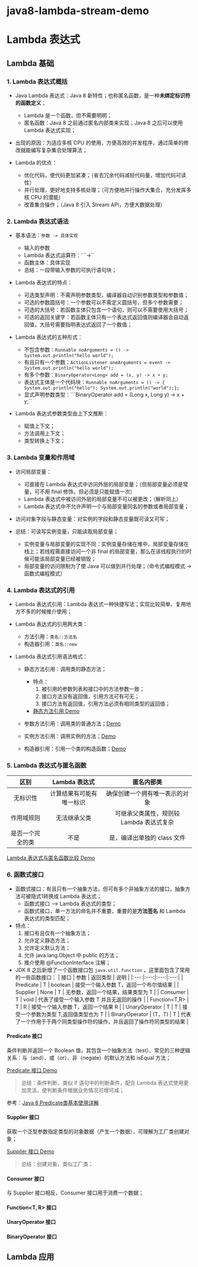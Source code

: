 # java8-lambda-stream-demo

# Lambda 表达式

## Lambda 基础
### 1. Lambda 表达式概括

+ Java Lambda 表达式：Java 8 新特性；也称匿名函数，是一种**未绑定标识符的函数定义**；
    + Lambda 是一个函数，但不需要明明；
    + 匿名函数：Java 8 之前通过匿名内部类来实现；Java 8 之后可以使用 Lambda 表达式实现；
    
+ 出现的原因：为适应多核 CPU 的使用，方便高效的并发程序，通过简单的修改就能编写复杂集合处理算法；
  
+ Lambda 的优点：
    + 优化代码，使代码更加紧凑；（省去冗余代码减轻代码量，增加代码可读性）
    + 并行处理，更好地支持多核处理；（可方便地并行操作大集合，充分发挥多核 CPU 的潜能）
    + 改善集合操作；（Java 8 引入 Stream API，方便大数据处理）

### 2. Lambda 表达式语法

+ 基本语法：```参数 -> 具体实现```
    + 输入的参数
    + Lambda 表达式运算符：```->``
    + 函数主体：具体实现
    + 总结：一段带输入参数的可执行语句块；
    
+ Lambda 表达式的特点：
    + 可选类型声明：不需声明参数类型，编译器自动识别参数类型和参数值；
    + 可选的参数圆括号：一个参数可以不需定义圆括号，但多个参数需要；
    + 可选的大括号：若函数主体只包含一个语句，则可以不需要使用大括号；
    + 可选的返回关键字：若函数主体只有一个表达式返回值则编译器会自动返回值，大括号需要指明表达式返回了一个数值；
    
+ Lambda 表达式的五种形式：
  + 不包含参数：```Runnable noArguments = () -> System.out.println("hello world");```
  + 有且只有一个参数：```ActionListener oneArguments = event -> System.out.println("hello world");```
  + 有多个参数：```BinaryOperator<Long> add = (x, y) -> x + y;```
  + 表达式主体是一个代码块：```Runnable noArguments = () -> { System.out.println("hello"); System.out.println("world");};```
  + 显式声明参数类型：```BinaryOperator<Long> add = (Long x, Long y) -> x + y;``
    
+ Lambda 表达式参数类型由上下文推断：
    + 赋值上下文；
    + 方法调用上下文；
    + 类型转换上下文；

### 3. Lambda 变量和作用域

+ 访问局部变量：
    + 可直接在 Lambda 表达式中访问外层的局部变量；（但局部变量必须是常量，可不用 final 修饰，但必须是只能赋值一次）
    + Lambda 表达式中被访问外层的局部变量不可以被更改；（解析同上）
    + Lambda 表达式中不允许声明一个与局部变量同名的参数或者局部变量；
  
+ 访问对象字段与静态变量：对实例的字段和静态变量既可读又可写；

+ 总结：可读写实例变量，只能读取局部变量；
  + 实例变量与局部变量的实现不同：实例变量存储在堆中，局部变量存储在栈上；若线程需直接访问一个非 final 的局部变量，那么在该线程执行的时候可能该局部变量已经被销毁；
  + 局部变量的访问限制为了使 Java 可以做到并行处理；（命令式编程模式 -> 函数式编程模式）

### 4. Lambda 表达式的引用

+ Lambda 表达式引用：Lambda 表达式一种快捷写法；实现比较简单、复用地方不多的时候推介使用； 
  
+ Lambda 表达式的引用两大类：
    + 方法引用：```类名::方法名```
    + 构造器引用：```类名::new```

+ Lambda 表达式引用语法格式：
    + 静态方法引用：调用类的静态方法；
      + 特点：
        1. 被引用的参数列表和接口中的方法参数一致；
        2. 接口方法没有返回值，引用方法可有可无；
        3. 接口方法有返回值，引用方法必须有相同类型的返回值；
      + [静态方法引用 Demo](./src/main/java/com/example/lambda/ref/static/FinderMain.java)
      
    + 参数方法引用：调用类的普通方法；[Demo](./src/main/java/com/example/lambda/ref/parametric/FinderMain.java)
    + 实例方法引用：调用实例的方法；[Demo](./src/main/java/com/example/lambda/ref/instance/InstanceMain.java)
    + 构造器引用：引用一个类的构造函数；[Demo](./src/main/java/com/example/lambda/ref/constructor/ConstructorMain.java)
  
### 5. Lambda 表达式与匿名函数

| 区别 | Lambda 表达式 | 匿名内部类 |
|:---:|:---:|:---:|
| 无标识性 | 计算结果有可能有唯一标识 | 确保创建一个拥有唯一表示的对象 |
| 作用域规则 | 无法继承父类 | 可继承父类属性，规则较 Lambda 表达式复杂 |
| 是否一个完全的类 | 不是 | 是，编译出单独的 class 文件 |

[Lambda 表达式与匿名函数比较 Demo](./src/main/java/com/example/lambda/function/TestLambdaAndInnerClass.java)

### 6. 函数式接口

+ 函数式接口：有且只有一个抽象方法，但可有多个非抽象方法的接口，抽象方法可被隐式1转换成 Lambda 表达式；
    + 函数式接口 ——> Lambda 表达式的类型；
    + 函数式接口，单一方法的命名并不重要，重要的是**方法签名** 和 Lambda 表达式的类型匹配；
+ 特点：
  1. 接口有且仅有一个抽象方法；
  2. 允许定义静态方法；
  3. 允许定义默认方法；
  4. 允许 java.lang.Object 中 public 的方法；
  5. 推介使用 @FunctionInterface 注解；
+ JDK 8 之后新增了一个函数接口包 ```java.util.function``` ，这里面包含了常用的一些函数接口：
| 接口 | 参数 | 返回类型 | 说明 |
|:---:|:---:|:---:|:---:|
| Predicate | T | boolean |	接受一个输入参数 T，返回一个布尔值结果 |
| Supplier | None | T | 无参数，返回一个结果，结果类型为 T |
| Consumer | T | void | 代表了接受一个输入参数 T 并且无返回的操作 |
| Function<T,R> | T | R | 接受一个输入参数 T，返回一个结果 R |
| UnaryOperator | T | T	| 接受一个参数为类型 T,返回值类型也为 T |
| BinaryOperator | (T，T) | T | 代表了一个作用于于两个同类型操作符的操作，并且返回了操作符同类型的结果 |

#### Predicate 接口

条件判断并返回一个 Boolean 值，其包含一个抽象方法（test）、常见的三种逻辑关系：与（and）、或（or）、非（negate）的默认方法和 isEqual 方法；

[Predicate 接口 Demo](./src/main/java/com/example/lambda/function/TestFunctionInPredicate.java)

> 总结：条件判断，类似 if 语句中的判断条件，配合 Lambda 表达式使用更加灵活，使判断条件根据业务情况可增可减；

参考：[Java 8 Predicate类基本使用详解](https://blog.csdn.net/qazzwx/article/details/107864622)

#### Supplier 接口

获取一个泛型参数指定类型的对象数据（产生一个数据），可理解为工厂类创建对象；

[Supplier 接口 Demo](./src/main/java/com/example/lambda/function/TestFunctionInSupplier.java)

> 总结：创建对象，类似工厂类；

#### Consumer 接口

与 Supplier 接口相反，Consumer 接口用于消费一个数据；

#### Function<T, R> 接口

#### UnaryOperator 接口

#### BinaryOperator 接口


## Lambda 应用